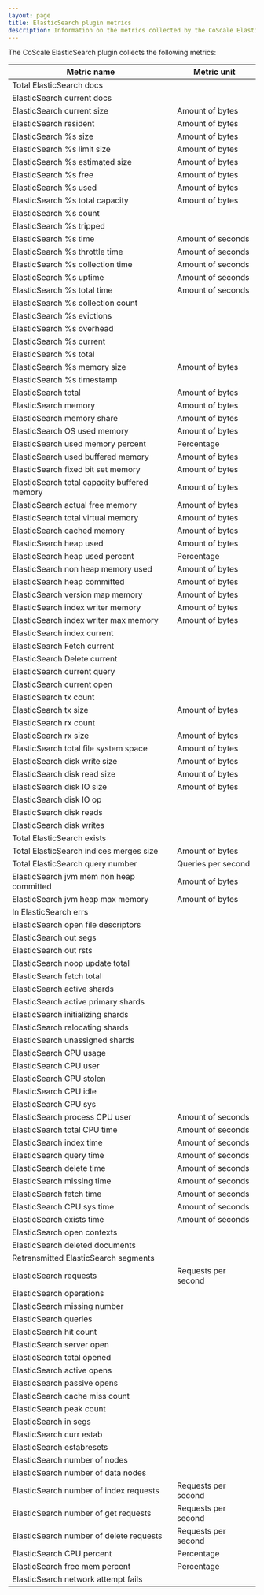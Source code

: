 ```yaml
---
layout: page
title: ElasticSearch plugin metrics
description: Information on the metrics collected by the CoScale ElasticSearch plugin.
---
```


The CoScale ElasticSearch plugin collects the following metrics:

|                 Metric name                  |       Metric unit       |
|----------------------------------------------|-------------------------|
| Total ElasticSearch docs                     |                         |
| ElasticSearch current docs                   |                         |
| ElasticSearch current size                   | Amount of bytes         |
| ElasticSearch resident                       | Amount of bytes         |
| ElasticSearch %s size                        | Amount of bytes         |
| ElasticSearch %s limit size                  | Amount of bytes         |
| ElasticSearch %s estimated size              | Amount of bytes         |
| ElasticSearch %s free                        | Amount of bytes         |
| ElasticSearch %s used                        | Amount of bytes         |
| ElasticSearch %s total capacity              | Amount of bytes         |
| ElasticSearch %s count                       |                         |
| ElasticSearch %s tripped                     |                         |
| ElasticSearch %s time                        | Amount of seconds       |
| ElasticSearch %s throttle time               | Amount of seconds       |
| ElasticSearch %s collection time             | Amount of seconds       |
| ElasticSearch %s uptime                      | Amount of seconds       |
| ElasticSearch %s total time                  | Amount of seconds       |
| ElasticSearch %s collection count            |                         |
| ElasticSearch %s evictions                   |                         |
| ElasticSearch %s overhead                    |                         |
| ElasticSearch %s current                     |                         |
| ElasticSearch %s total                       |                         |
| ElasticSearch %s memory size                 | Amount of bytes         |
| ElasticSearch %s timestamp                   |                         |
| ElasticSearch total                          | Amount of bytes         |
| ElasticSearch memory                         | Amount of bytes         |
| ElasticSearch memory share                   | Amount of bytes         |
| ElasticSearch OS used memory                 | Amount of bytes         |
| ElasticSearch used memory percent            | Percentage              |
| ElasticSearch used buffered memory           | Amount of bytes         |
| ElasticSearch fixed bit set memory           | Amount of bytes         |
| ElasticSearch total capacity buffered memory | Amount of bytes         |
| ElasticSearch actual free memory             | Amount of bytes         |
| ElasticSearch total virtual memory           | Amount of bytes         |
| ElasticSearch cached memory                  | Amount of bytes         |
| ElasticSearch heap used                      | Amount of bytes         |
| ElasticSearch heap used percent              | Percentage              |
| ElasticSearch non heap memory used           | Amount of bytes         |
| ElasticSearch heap committed                 | Amount of bytes         |
| ElasticSearch version map memory             | Amount of bytes         |
| ElasticSearch index writer memory            | Amount of bytes         |
| ElasticSearch index writer max memory        | Amount of bytes         |
| ElasticSearch index current                  |                         |
| ElasticSearch Fetch current                  |                         |
| ElasticSearch Delete current                 |                         |
| ElasticSearch current query                  |                         |
| ElasticSearch current open                   |                         |
| ElasticSearch tx count                       |                         |
| ElasticSearch tx size                        | Amount of bytes         |
| ElasticSearch rx count                       |                         |
| ElasticSearch rx size                        | Amount of bytes         |
| ElasticSearch total file system space        | Amount of bytes         |
| ElasticSearch disk write size                | Amount of bytes         |
| ElasticSearch disk read size                 | Amount of bytes         |
| ElasticSearch disk IO size                   | Amount of bytes         |
| ElasticSearch disk IO op                     |                         |
| ElasticSearch disk reads                     |                         |
| ElasticSearch disk writes                    |                         |
| Total ElasticSearch exists                   |                         |
| Total ElasticSearch indices merges size      | Amount of bytes         |
| Total ElasticSearch query number             | Queries per second      |
| ElasticSearch jvm mem non heap committed     | Amount of bytes         |
| ElasticSearch jvm heap max memory            | Amount of bytes         |
| In ElasticSearch errs                        |                         |
| ElasticSearch open file descriptors          |                         |
| ElasticSearch out segs                       |                         |
| ElasticSearch out rsts                       |                         |
| ElasticSearch noop update total              |                         |
| ElasticSearch fetch total                    |                         |
| ElasticSearch active shards                  |                         |
| ElasticSearch active primary shards          |                         |
| ElasticSearch initializing shards            |                         |
| ElasticSearch relocating shards              |                         |
| ElasticSearch unassigned shards              |                         |
| ElasticSearch CPU usage                      |                         |
| ElasticSearch CPU user                       |                         |
| ElasticSearch CPU stolen                     |                         |
| ElasticSearch CPU idle                       |                         |
| ElasticSearch CPU sys                        |                         |
| ElasticSearch process CPU user               | Amount of seconds       |
| ElasticSearch total CPU time                 | Amount of seconds       |
| ElasticSearch index time                     | Amount of seconds       |
| ElasticSearch query time                     | Amount of seconds       |
| ElasticSearch delete time                    | Amount of seconds       |
| ElasticSearch missing time                   | Amount of seconds       |
| ElasticSearch fetch time                     | Amount of seconds       |
| ElasticSearch CPU sys time                   | Amount of seconds       |
| ElasticSearch exists time                    | Amount of seconds       |
| ElasticSearch open contexts                  |                         |
| ElasticSearch deleted documents              |                         |
| Retransmitted ElasticSearch segments         |                         |
| ElasticSearch requests                       | Requests per second     |
| ElasticSearch operations                     |                         |
| ElasticSearch missing number                 |                         |
| ElasticSearch queries                        |                         |
| ElasticSearch hit count                      |                         |
| ElasticSearch server open                    |                         |
| ElasticSearch total opened                   |                         |
| ElasticSearch active opens                   |                         |
| ElasticSearch passive opens                  |                         |
| ElasticSearch cache miss count               |                         |
| ElasticSearch peak count                     |                         |
| ElasticSearch in segs                        |                         |
| ElasticSearch curr estab                     |                         |
| ElasticSearch estabresets                    |                         |
| ElasticSearch number of nodes                |                         |
| ElasticSearch number of data nodes           |                         |
| ElasticSearch number of index requests       | Requests per second     |
| ElasticSearch number of get requests         | Requests per second     |
| ElasticSearch number of delete requests      | Requests per second     |
| ElasticSearch CPU percent                    | Percentage              |
| ElasticSearch free mem percent               | Percentage              |
| ElasticSearch network attempt fails          |                         |

